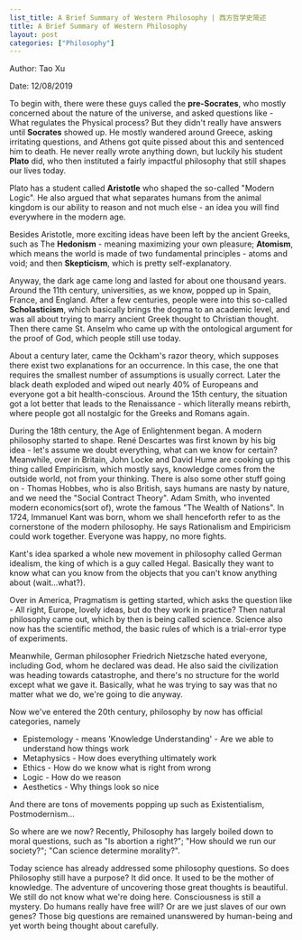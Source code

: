 ```yaml
---
list_title: A Brief Summary of Western Philosophy | 西方哲学史简述
title: A Brief Summary of Western Philosophy
layout: post
categories: ["Philosophy"]
---
```


Author: Tao Xu

Date: 12/08/2019

To begin with, there were these guys called the **pre-Socrates**, who mostly concerned about the nature of the universe, and asked questions like - What regulates the Physical process? But they didn't really have answers until **Socrates** showed up. He mostly wandered around Greece, asking irritating questions, and Athens got quite pissed about this and sentenced him to death. He never really wrote anything down, but luckily his student **Plato** did, who then instituted a fairly impactful philosophy that still shapes our lives today.

Plato has a student called **Aristotle** who shaped the so-called "Modern Logic". He also argued that what separates humans from the animal kingdom is our ability to reason and not much else - an idea you will find everywhere in the modern age.

Besides Aristotle, more exciting ideas have been left by the ancient Greeks, such as The **Hedonism** - meaning maximizing your own pleasure; **Atomism**, which means the world is made of two fundamental principles - atoms and void; and then **Skepticism**, which is pretty self-explanatory.

Anyway, the dark age came long and lasted for about one thousand years. Around the 11th century, universities, as we know, popped up in Spain, France, and England. After a few centuries, people were into this so-called **Scholasticism**, which basically brings the dogma to an academic level, and was all about trying to marry ancient Greek thought to Christian thought. Then there came St. Anselm who came up with the ontological argument for the proof of God, which people still use today.

About a century later, came the Ockham's razor theory, which supposes there exist two explanations for an occurrence. In this case, the one that requires the smallest number of assumptions is usually correct. Later the black death exploded and wiped out nearly 40% of Europeans and everyone got a bit health-conscious. Around the 15th century, the situation got a lot better that leads to the Renaissance - which literally means rebirth, where people got all nostalgic for the Greeks and Romans again.

During the 18th century, the Age of Enlightenment began. A modern philosophy started to shape. René Descartes was first known by his big idea - let's assume we doubt everything, what can we know for certain? Meanwhile, over in Britain, John Locke and David Hume are cooking up this thing called Empiricism, which mostly says, knowledge comes from the outside world, not from your thinking. There is also some other stuff going on - Thomas Hobbes, who is also British, says humans are nasty by nature, and we need the "Social Contract Theory". Adam Smith, who  invented modern economics(sort of), wrote the famous "The Wealth of Nations". In 1724, Immanuel Kant was born, whom we shall henceforth refer to as the cornerstone of the modern philosophy. He says Rationalism and Empiricism could work together. Everyone was happy, no more fights.

Kant's idea sparked a whole new movement in philosophy called German idealism, the king of which is a guy called Hegal. Basically they want to know what can you know from the objects that you can't know anything about (wait...what?).

Over in America, Pragmatism is getting started, which asks the question like - All right, Europe, lovely ideas, but do they work in practice? Then natural philosophy came out, which by then is being called science. Science also now has the scientific method, the basic rules of which is a trial-error type of experiments.

Meanwhile, German philosopher Friedrich Nietzsche hated everyone, including God, whom he declared was dead. He also said the civilization was heading towards catastrophe, and there's no structure for the world except what we gave it. Basically, what he was trying to say was that no matter what we do, we're going to die anyway.


Now we've entered the 20th century, philosophy by now has official categories, namely

- Epistemology - means 'Knowledge Understanding' - Are we able to understand how things work
- Metaphysics - How does everything ultimately work
- Ethics - How do we know what is right from wrong
- Logic - How do we reason
- Aesthetics - Why things look so nice

And there are tons of movements popping up such as Existentialism, Postmodernism... 

So where are we now? Recently, Philosophy has largely boiled down to moral questions, such as "Is abortion a right?"; "How should we run our society?"; "Can science determine morality?".

Today science has already addressed some philosophy questions. So does Philosophy still have a purpose? It did once. It used to be the mother of knowledge. The adventure of uncovering those great thoughts is beautiful. We still do not know what we're doing here. Consciousness is still a mystery. Do humans really have free will? Or are we just slaves of our own genes? Those big questions are remained unanswered by human-being and yet worth being thought about carefully.


